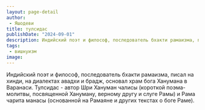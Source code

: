 ```yaml
---
layout: page-detail
author:
 - Яшодеви
title: тулсидас
publishDate: "2024-09-01"
description: Индийский поэт и философ, последователь бхакти рамаизма, писал на хинди, на диалектах авадхи и брадж, основал храм бога Ханумана в Варанаси. Тулсидас - автор Шри Хануман чалисы (короткой поэма-молитвы, посвященной Хануману, верному другу и слуге Рамы) и Рама чарита манасы (основанной на Рамаяне и других текстах о боге Раме).
tags:
 - вишнуизм
image: 
---
```


Индийский поэт и философ, последователь бхакти рамаизма, писал на хинди, на диалектах авадхи и брадж, основал храм бога Ханумана в Варанаси. Тулсидас - автор Шри Хануман чалисы (короткой поэма-молитвы, посвященной Хануману, верному другу и слуге Рамы) и Рама чарита манасы (основанной на Рамаяне и других текстах о боге Раме).

